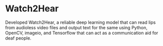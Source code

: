 # Watch2Hear
Developed Watch2Hear, a reliable deep learning model that can read lips from audioless video files and output text for the same using Python, OpenCV, imageio, and Tensorflow that can act as a communication aid for deaf people.
